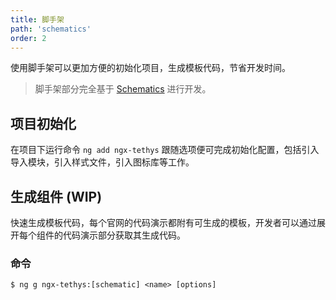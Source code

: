 ```yaml
---
title: 脚手架
path: 'schematics'
order: 2
---
```


使用脚手架可以更加方便的初始化项目，生成模板代码，节省开发时间。
> 脚手架部分完全基于 [Schematics](https://blog.angular.io/schematics-an-introduction-dc1dfbc2a2b2) 进行开发。

## 项目初始化
在项目下运行命令 `ng add ngx-tethys` 跟随选项便可完成初始化配置，包括引入导入模块，引入样式文件，引入图标库等工作。


## 生成组件 (WIP)

快速生成模板代码，每个官网的代码演示都附有可生成的模板，开发者可以通过展开每个组件的代码演示部分获取其生成代码。

### 命令
```
$ ng g ngx-tethys:[schematic] <name> [options]
```
